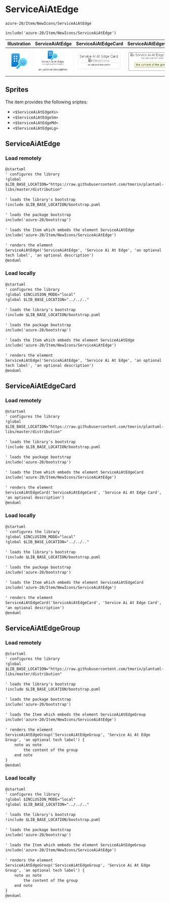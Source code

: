 # ServiceAiAtEdge


```text
azure-20/Item/NewIcons/ServiceAiAtEdge
```

```text
include('azure-20/Item/NewIcons/ServiceAiAtEdge')
```



| Illustration | ServiceAiAtEdge | ServiceAiAtEdgeCard | ServiceAiAtEdgeGroup |
| :---: | :---: | :---: | :---: |
| ![illustration for Illustration](../../../azure-20/Item/NewIcons/ServiceAiAtEdge.png) | ![illustration for ServiceAiAtEdge](../../../azure-20/Item/NewIcons/ServiceAiAtEdge.Local.png) | ![illustration for ServiceAiAtEdgeCard](../../../azure-20/Item/NewIcons/ServiceAiAtEdgeCard.Local.png) | ![illustration for ServiceAiAtEdgeGroup](../../../azure-20/Item/NewIcons/ServiceAiAtEdgeGroup.Local.png) |



## Sprites
The item provides the following sriptes:

- `<$ServiceAiAtEdgeXs>`
- `<$ServiceAiAtEdgeSm>`
- `<$ServiceAiAtEdgeMd>`
- `<$ServiceAiAtEdgeLg>`





## ServiceAiAtEdge

### Load remotely
```plantuml
@startuml
' configures the library
!global $LIB_BASE_LOCATION="https://raw.githubusercontent.com/tmorin/plantuml-libs/master/distribution"

' loads the library's bootstrap
!include $LIB_BASE_LOCATION/bootstrap.puml

' loads the package bootstrap
include('azure-20/bootstrap')

' loads the Item which embeds the element ServiceAiAtEdge
include('azure-20/Item/NewIcons/ServiceAiAtEdge')

' renders the element
ServiceAiAtEdge('ServiceAiAtEdge', 'Service Ai At Edge', 'an optional tech label', 'an optional description')
@enduml
```

### Load locally
```plantuml
@startuml
' configures the library
!global $INCLUSION_MODE="local"
!global $LIB_BASE_LOCATION="../../.."

' loads the library's bootstrap
!include $LIB_BASE_LOCATION/bootstrap.puml

' loads the package bootstrap
include('azure-20/bootstrap')

' loads the Item which embeds the element ServiceAiAtEdge
include('azure-20/Item/NewIcons/ServiceAiAtEdge')

' renders the element
ServiceAiAtEdge('ServiceAiAtEdge', 'Service Ai At Edge', 'an optional tech label', 'an optional description')
@enduml
```

## ServiceAiAtEdgeCard

### Load remotely
```plantuml
@startuml
' configures the library
!global $LIB_BASE_LOCATION="https://raw.githubusercontent.com/tmorin/plantuml-libs/master/distribution"

' loads the library's bootstrap
!include $LIB_BASE_LOCATION/bootstrap.puml

' loads the package bootstrap
include('azure-20/bootstrap')

' loads the Item which embeds the element ServiceAiAtEdgeCard
include('azure-20/Item/NewIcons/ServiceAiAtEdge')

' renders the element
ServiceAiAtEdgeCard('ServiceAiAtEdgeCard', 'Service Ai At Edge Card', 'an optional description')
@enduml
```

### Load locally
```plantuml
@startuml
' configures the library
!global $INCLUSION_MODE="local"
!global $LIB_BASE_LOCATION="../../.."

' loads the library's bootstrap
!include $LIB_BASE_LOCATION/bootstrap.puml

' loads the package bootstrap
include('azure-20/bootstrap')

' loads the Item which embeds the element ServiceAiAtEdgeCard
include('azure-20/Item/NewIcons/ServiceAiAtEdge')

' renders the element
ServiceAiAtEdgeCard('ServiceAiAtEdgeCard', 'Service Ai At Edge Card', 'an optional description')
@enduml
```

## ServiceAiAtEdgeGroup

### Load remotely
```plantuml
@startuml
' configures the library
!global $LIB_BASE_LOCATION="https://raw.githubusercontent.com/tmorin/plantuml-libs/master/distribution"

' loads the library's bootstrap
!include $LIB_BASE_LOCATION/bootstrap.puml

' loads the package bootstrap
include('azure-20/bootstrap')

' loads the Item which embeds the element ServiceAiAtEdgeGroup
include('azure-20/Item/NewIcons/ServiceAiAtEdge')

' renders the element
ServiceAiAtEdgeGroup('ServiceAiAtEdgeGroup', 'Service Ai At Edge Group', 'an optional tech label') {
    note as note
        the content of the group
    end note
}
@enduml
```

### Load locally
```plantuml
@startuml
' configures the library
!global $INCLUSION_MODE="local"
!global $LIB_BASE_LOCATION="../../.."

' loads the library's bootstrap
!include $LIB_BASE_LOCATION/bootstrap.puml

' loads the package bootstrap
include('azure-20/bootstrap')

' loads the Item which embeds the element ServiceAiAtEdgeGroup
include('azure-20/Item/NewIcons/ServiceAiAtEdge')

' renders the element
ServiceAiAtEdgeGroup('ServiceAiAtEdgeGroup', 'Service Ai At Edge Group', 'an optional tech label') {
    note as note
        the content of the group
    end note
}
@enduml
```

